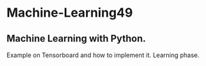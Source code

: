 # Machine-Learning49
Machine Learning with Python.
-----------------------------
Example on Tensorboard and how to implement it. Learning phase.
